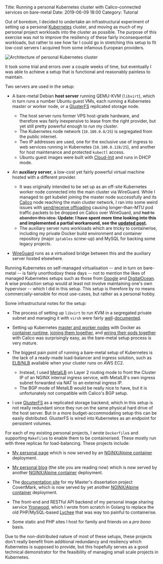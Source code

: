 Title: Running a personal Kubernetes cluster with Calico-connected services on bare-metal 
Date: 2019-06-09 18:00
Category: Tutorial

Out of boredom, I decided to undertake an infrastructural experiment of setting up a personal [Kubernetes](https://kubernetes.io) cluster, and moving as much of my personal project workloads into the cluster as possible. The purpose of this exercise was _not_ to improve the resiliency of these fairly inconsequential workloads, but rather to see how far I could go in stretching this setup to fit low-cost servers I acquired from some infamous European providers. 

![Architecture of personal Kubernetes cluster](https://images.ebornet.com/uploads/big/61a580ae16a9c3463ad3066b95d31d9e.png)

It took some trial and errors over a couple weeks of time, but eventually I was able to achieve a setup that is functional and reasonably painless to maintain.

Two servers are used in the setup:

* A bare-metal Debian **host server** running QEMU-KVM (`libvirt`), which in turn runs a number Ubuntu guest VMs, each running a Kubernetes master or worker node, or a [GlusterFS]([https://www.gluster.org/](https://www.gluster.org/)) replicated storage node. 
    * The host server runs former VPS host-grade hardware, and therefore was fairly inexpensive to lease from the right provider, but yet still pretty powerful enough to run my cluster.
    * The Kubernetes node network (`10.100.0.0/25`) is segregated from the public internet.
    * Two IP addresses are used, one for the exclusive use of ingress to web services running in Kubernetes (`10.100.0.128/25`), and another for host maintenance and protected `kubectl` access.
    * Ubuntu guest images were built with [Cloud-Init](https://cloudinit.readthedocs.io/en/latest/) and runs in DHCP mode.

* An **auxiliary server**, a low-cost yet fairly powerful virtual machine hosted with a different provider.
    * It was originally intended to be set up as an off-site Kubernetes worker node connected into the main cluster via WireGuard. While I managed to get kubelet joining the master node successfully and its [Calico](https://www.projectcalico.org/) node reaching the main cluster network, I ran into some weird issues with [send/receive offloading](https://en.wikipedia.org/wiki/Large_send_offload) causing longer-than-MTU pod traffic packets to be dropped on Calico over WireGuard, and ~~had to abandon this idea.~~ **Update: I have spent more time looking into this and implemented a partial workaround, see the [updated post](https://blog.scy.email/running-a-low-cost-distributed-kubernetes-cluster-with-wireguard.html).**
    * The auxiliary server runs workloads which are tricky to containerise, including my private Docker build environment and container repository (major `iptables` screw-up) and MySQL for backing some legacy projects. 

* [WireGuard]([https://www.wireguard.com/](https://www.wireguard.com/)) runs as a virtualised bridge between this and the auxiliary server hosted elsewhere.
 
Running Kubernetes on self-managed virtualisation -- and in turn on bare-metal -- is fairly unorthodoxy these days -- not to mention the likes of managed Kubernetes setups such as those from [Google](https://cloud.google.com/kubernetes-engine/) and [DigitalOcean](https://www.digitalocean.com/). A wise production setup would at least not involve maintaining one's own hypervisor -- which I did in this setup. This setup is therefore by no means commercially-sensible for most use-cases, but rather as a personal hobby. 

Some infrastructural notes for the setup:

* The process of setting up `libvirt` to run KVM in a segregated private subnet and managing it with `virsh` were fairly [well](https://help.ubuntu.com/community/KVM/Installation)-[documented](https://www.cyberciti.biz/faq/installing-kvm-on-ubuntu-16-04-lts-server/).

* Setting up Kubernetes [master and worker nodes](https://kubernetes.io/docs/setup/independent/install-kubeadm/) with Docker as [container runtime](https://kubernetes.io/docs/setup/cri/), [joining them together](https://kubernetes.io/docs/setup/independent/create-cluster-kubeadm/#pod-network), and [wiring their pods together](https://kubernetes.io/docs/setup/independent/create-cluster-kubeadm/#pod-network) with Calico was surprisingly easy, as the bare-metal setup process is very mature.

* The biggest pain point of running a bare-metal setup of Kubernetes is the lack of a ready-made load-balancer and ingress solution, such as [ELB/NLB]([https://aws.amazon.com/elasticloadbalancing/](https://aws.amazon.com/elasticloadbalancing/)) available when your cluster runs on AWS EC2. 
    * Instead, I used [MetalLB](https://metallb.universe.tf/tutorial/layer2/) on Layer 2 routing mode to front the Cluster IP of an NGINX internal ingress service, with MetalLB's own ingress subnet forwarded via NAT to an external ingress IP. 
    * The BGP mode of MetalLB would be really nice to have, but it is unfortunately not compatible with Calico's BGP setup. 

* I use [GlusterFS](https://www.gluster.org/) as a replicated storage backend, which in this setup is not really redundant since they run on the same physical hard drive of the host server. But in a more budget-accommodating setup this can be easily distributed. GlusterFS is wired into Kubernetes as an endpoint for persistent volumes. 

For each of my existing personal projects, I wrote `Dockerfile`s and supporting `Makefile`s to enable them to be containerised. These mostly run with three replicas for load-balancing. These projects include:

* [My personal page](https://scy.email) which is now served by an [NGINX/Alpine container](https://github.com/icydoge/scy.email) deployment.

* [My personal blog](https://blog.scy.email) (the site you are reading now) which is now served by another [NGINX/Alpine container](https://github.com/icydoge/blog.scy.email) deployment.

* The [documentation site](https://covertmark.com) for my Master's dissertation project CovertMark, which is now served by yet another [NGINX/Alpine container](https://github.com/icydoge/CovertMark/tree/master/doc) deployment.

* The front-end and RESTful API backend of my personal image sharing service [Yronwood](https://github.com/icydoge/yronwood/), which I wrote from scratch in Golang to replace the old PHP/MySQL-based [Lychee](https://github.com/LycheeOrg/Lychee/) that was way too painful to containerise.

* Some static and PHP sites I host for family and friends on a _pro bono_ basis.

Due to the non-distributed nature of most of these setups, these projects don't really benefit from additional redundancy and resiliency which Kubernetes is supposed to provide, but this hopefully serves as a good technical demonstrator for the feasibility of managing small scale projects in Kubernetes.

